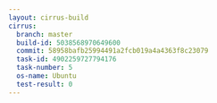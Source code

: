 ```yaml
---
layout: cirrus-build
cirrus:
  branch: master
  build-id: 5038568970649600
  commit: 58958bafb25994491a2fcb019a4a4363f8c23079
  task-id: 4902259727794176
  task-number: 5
  os-name: Ubuntu
  test-result: 0
---
```

